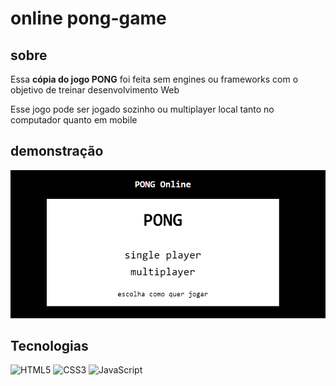 # online pong-game

## sobre

Essa **cópia do jogo PONG** foi feita sem engines ou frameworks com o objetivo de treinar desenvolvimento Web

Esse jogo pode ser jogado sozinho ou multiplayer local tanto no computador quanto em mobile

## demonstração

![](https://github.com/WayneRocha/pong-online/blob/main/img/README_pong.png)

## Tecnologias

<img alt="HTML5" src="https://img.shields.io/badge/html5-%23E34F26.svg?&style=for-the-badge&logo=html5&logoColor=white"/>
<img alt="CSS3" src="https://img.shields.io/badge/css3-%231572B6.svg?&style=for-the-badge&logo=css3&logoColor=white"/>
<img alt="JavaScript" src="https://img.shields.io/badge/javascript-%23323330.svg?&style=for-the-badge&logo=javascript&logoColor=%23F7DF1E"/>
